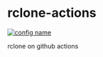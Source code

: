 # rclone-actions

[![config name](https://github.com/TheShellLand/rclone-actions/actions/workflows/rclone.yml/badge.svg)](https://github.com/TheShellLand/rclone-actions/actions/workflows/rclone.yml)

rclone on github actions 
